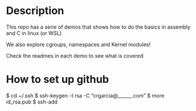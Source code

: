# Description
This repo has a serie of demos that shows how to do the basics in assembly and C in linux (or WSL)

We also explore cgroups, namespaces and Kernel modules!

Check the readmes in each demo to see what is covered

# How to set up github
$ cd ~/.ssh
$ ssh-keygen -t rsa -C “crgarcia@______.com”
$ more id_rsa.pub
$ ssh-add